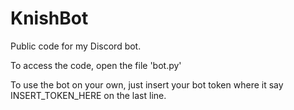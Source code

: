 # KnishBot
Public code for my Discord bot.

To access the code, open the file 'bot.py'

To use the bot on your own, just insert your bot token where it say INSERT_TOKEN_HERE on the last line.
